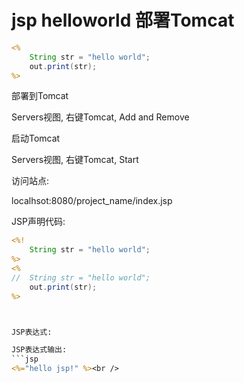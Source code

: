 # jsp helloworld 部署Tomcat

```jsp
<%
	String str = "hello world";
	out.print(str);
%>
```

部署到Tomcat 

Servers视图, 右键Tomcat, Add and Remove

启动Tomcat

Servers视图, 右键Tomcat, Start

访问站点:

localhsot:8080/project_name/index.jsp


JSP声明代码:

```jsp
<%!
	String str = "hello world";
%>
<%
//	String str = "hello world";
	out.print(str);
%>



JSP表达式:

JSP表达式输出:
```jsp
<%="hello jsp!" %><br />
```